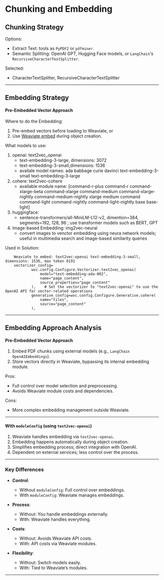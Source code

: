 # Chunking and Embedding


## Chunking Strategy

Options:
- Extract Text: tools as `PyPDF2` or `pdfminer`.
- Semantic Splitting: OpenAI GPT, Hugging Face models, or `LangChain`'s `RecursiveCharacterTextSplitter`.

Selected:
- CharacterTextSplitter, RecursiveCharacterTextSplitter

---





## Embedding Strategy
#### Pre-Embedded Vector Approach

Where to do the Embedding:
1. Pre-embed vectors before loading to Weaviate, or 
2. Use [Weaviate embed](https://weaviate.io/developers/weaviate/concepts/vector-quantization) during object creation. 

What models to use:
1. openai: text2vec_openai
    - text-embedding-3-large, dimensions: 3072 
    - text-embedding-3-small,dimensions: 1536 
    - availale model names: ada babbage curie davinci text-embedding-3-small text-embedding-3-large
2. cohere: text2vec-cohere
    - available module name: [command-r-plus command-r command-xlarge-beta command-xlarge command-medium command-xlarge-nightly command-medium-nightly xlarge medium command command-light command-nightly command-light-nightly base base-light]
3. huggingface: 
    - sentence-transformers/all-MiniLM-L12-v2, dimention=384, segments=192, 128, 96 ; use transformer models such as BERT, GPT
4. Image-based Embedding: img2vec-neural
    - convert images to venctor embedding using neura network models; useful in multimedia search and image-based similarity queries

Used in Solution: 
```
    Weaviate to embed: text2vec-openai text-embedding-3-small, dimensions: 1536, max token 8191
    vectorizer_config=
            wvc.config.Configure.Vectorizer.text2vec_openai(
                model="text-embedding-ada-002",
                name="page_content",
                source_properties="page_content"
            ),    # Set the vectorizer to "text2vec-openai" to use the OpenAI API for vector-related operations
            generative_config=wvc.config.Configure.Generative.cohere(
                name="tiles", 
                source="page_content"
            ),             
```


---

## Embedding Approach Analysis


#### Pre-Embedded Vector Approach

1. Embed PDF chunks using external models (e.g., `LangChain OpenAIEmbeddings`).  
2. Store vectors directly in Weaviate, bypassing its internal embedding module.

Pros:
- Full control over model selection and preprocessing.
- Avoids Weaviate module costs and dependencies.

Cons:
- More complex embedding management outside Weaviate.

---

#### With `moduleConfig` (using `text2vec-openai`)

1. Weaviate handles embedding via `text2vec-openai`.
2. Embedding happens automatically during object creation.
3. Simplifies embedding process; direct integration with OpenAI.
4. Dependent on external services; less control over the process.

---

### Key Differences

- **Control**:  
  - Without `moduleConfig`: Full control over embeddings.  
  - With `moduleConfig`: Weaviate manages embeddings.
  
- **Process**:  
  - Without: You handle embeddings externally.  
  - With: Weaviate handles everything.

- **Costs**:  
  - Without: Avoids Weaviate API costs.  
  - With: API costs via Weaviate modules.

- **Flexibility**:  
  - Without: Switch models easily.  
  - With: Tied to Weaviate’s modules.

---